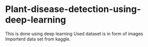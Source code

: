 # Plant-disease-detection-using-deep-learning
This is done using deep learning
Used dataset is in form of images
Importerd data set from kaggle.
